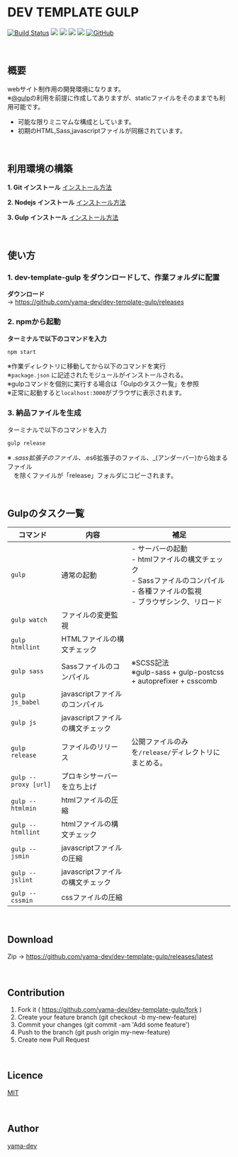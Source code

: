 # DEV TEMPLATE GULP

[![Build Status](https://travis-ci.org/yama-dev/dev-template-gulp.svg?branch=master)](https://travis-ci.org/yama-dev/dev-template-gulp)
[![](https://img.shields.io/github/repo-size/yama-dev/dev-template-gulp.svg)](https://github.com/yama-dev/dev-template-gulp/releases/latest)
![](https://img.shields.io/github/release/yama-dev/dev-template-gulp.svg)
![](https://img.shields.io/david/yama-dev/dev-template-gulp.svg)
![](https://img.shields.io/david/dev/yama-dev/dev-template-gulp.svg)
[![GitHub](https://img.shields.io/github/license/yama-dev/dev-template-gulp.svg)](https://github.com/yama-dev/dev-template-gulp/blob/master/LICENSE)

<br>

## 概要

webサイト制作用の開発環境になります。  
※[@gulp](https://github.com/gulpjs/gulp)の利用を前提に作成してありますが、staticファイルをそのままでも利用可能です。  
  
 - 可能な限りミニマムな構成としています。
 - 初期のHTML,Sass,javascriptファイルが同梱されています。

<br>

## 利用環境の構築

__1. Git インストール__
[インストール方法](./docs/install.md)

__2. Nodejs インストール__
[インストール方法](./docs/install.md)

__3. Gulp インストール__
[インストール方法](./docs/install.md)

<br>

## 使い方

### 1. dev-template-gulp をダウンロードして、作業フォルダに配置  

__ダウンロード__  
-> https://github.com/yama-dev/dev-template-gulp/releases  

### 2. npmから起動  

**ターミナルで以下のコマンドを入力**  
``` bash
npm start
```
※作業ディレクトリに移動してから以下のコマンドを実行  
※`package.json` に記述されたモジュールがインストールされる。  
※gulpコマンドを個別に実行する場合は「Gulpのタスク一覧」を参照  
※正常に起動すると`localhost:3000`がブラウザに表示されます。  

### 3. 納品ファイルを生成

ターミナルで以下のコマンドを入力
``` bash
gulp release
```
※ *.sass拡張子のファイル、*.es6拡張子のファイル、_(アンダーバー)から始まるファイル  
　を除くファイルが「release」フォルダにコピーされます。  

<br>

## Gulpのタスク一覧

| コマンド             | 内容                             | 補足                                                                                                                                     | 
| ---                  | ---                              | ---                                                                                                                                      | 
| `gulp`               | 通常の起動                       | - サーバーの起動<br> - htmlファイルの構文チェック <br>- Sassファイルのコンパイル <br>- 各種ファイルの監視 <br>- ブラウザシンク、リロード | 
| `gulp watch`         | ファイルの変更監視               |                                                                                                                                          | 
| `gulp htmllint`      | HTMLファイルの構文チェック       |                                                                                                                                          | 
| `gulp sass`          | Sassファイルのコンパイル         | ※SCSS記法<br>※gulp-sass + gulp-postcss + autoprefixer + csscomb                                                                        | 
| `gulp js_babel`      | javascriptファイルのコンパイル   |                                                                                                                                          | 
| `gulp js`            | javascriptファイルの構文チェック |                                                                                                                                          | 
| `gulp release`       | ファイルのリリース               | 公開ファイルのみを`/release/`ディレクトリにまとめる。                                                                                    |
| `gulp --proxy [url]` | プロキシサーバーを立ち上げ       |                                                                                                                                          | 
| `gulp --htmlmin`     | htmlファイルの圧縮               |                                                                                                                                          | 
| `gulp --htmllint`    | htmlファイルの構文チェック       |                                                                                                                                          | 
| `gulp --jsmin`       | javascriptファイルの圧縮         |                                                                                                                                          | 
| `gulp --jslint`      | javascriptファイルの構文チェック |                                                                                                                                          | 
| `gulp --cssmin`      | cssファイルの圧縮                |                                                                                                                                          | 

<br>

## Download

Zip -> https://github.com/yama-dev/dev-template-gulp/releases/latest

<br>

## Contribution

1. Fork it ( https://github.com/yama-dev/dev-template-gulp/fork )
2. Create your feature branch (git checkout -b my-new-feature)
3. Commit your changes (git commit -am 'Add some feature')
4. Push to the branch (git push origin my-new-feature)
5. Create new Pull Request

<br>

## Licence

[MIT](https://mit-license.org/)

<br>

## Author

[yama-dev](https://github.com/yama-dev)

